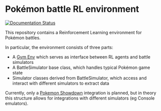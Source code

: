 Pokémon battle RL environment
===

[![Documentation Status](https://readthedocs.org/projects/pokebattle-rl-env/vbadge/?version=latest)](https://pokebattle-rl-env.readthedocs.io/en/latest/)

This repository contains a Reinforcement Learning environment for Pokémon battles.

In particular, the environment consists of three parts:
* A [Gym Env](https://github.com/openai/gym) which serves as interface between RL agents and battle simulators
* A BattleSimulator base class, which handles typical Pokémon game state
* Simulator classes derived from BattleSimulator, which access and interact with different simulators to extract data

Currently, only a [Pokemon Showdown](https://github.com/Zarel/Pokemon-Showdown) integration is planned, but in theory this structure allows for integrations with different simulators (eg Console emulators).

